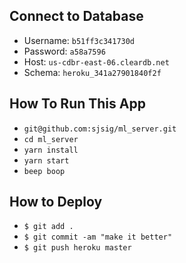 ## Connect to Database

- Username: `b51ff3c341730d`
- Password: `a58a7596`
- Host: `us-cdbr-east-06.cleardb.net`
- Schema: `heroku_341a27901840f2f`

## How To Run This App
- `git@github.com:sjsig/ml_server.git`
- `cd ml_server`
- `yarn install`
- `yarn start`
- `beep boop`

## How to Deploy

- `$ git add .`
- `$ git commit -am "make it better"`
- `$ git push heroku master`

